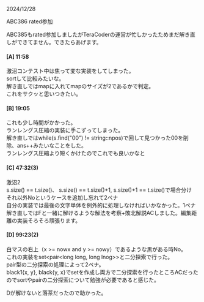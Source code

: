 2024/12/28

ABC386
rated参加

ABC385もrated参加しましたがTeraCoderの運営が忙しかったためまだ解き直しができてません。できたらあげます。

<h4>[A] 11:58</h4>

激沼コンテスト中は焦って変な実装をしてしまった。<br>
sortして比較みたいな。<br>
解き直しではmapに入れてmapのサイズが2であるかで判定。<br>
これをサクッと思いつきたい。

<h4>[B] 19:05</h4>

これも少し時間がかかった。<br>
ランレングス圧縮の実装に手こずってしまった。<br>
解き直しではwhile(s.find("00") != string::npos)で回して見つかった00を削除、ans++みたいなことをした。<br>
ランレングス圧縮より短くかけたのでこれでも良いかなと

<h4>[C] 47:32(3)</h4>

激沼2<br>
s.size() == t.size()、 s.size() == t.size()+1,  s.size()+1 == t.size()で場合分け<br>
それ以外Noというケースを追加し忘れて2ペナ<br>
自分の実装では最後の文字単体を例外的に処理しなければいかなかった。1ペナ<br>
解き直しではFと一緒に解けるような解法を考察+敗北解説ACしました。編集距離の実装そろそろ頑張ります。

<h4>[D] 99:23(2)</h4>

白マスの右上（x >= nowx and y >= nowy）であるような黒がある時No。<br>
これの実装をset<pair<long long, long lnog>>と二分探索で行った。<br>
pair型の二分探索の処理によって2ペナ。<br>
black1{x, y}, black{y, x}でsetを作成し両方で二分探索を行ったところACだったのでsortやpairの二分探索について勉強が必要であると感じた。

Dが解けないと落茶だったので助かった。
